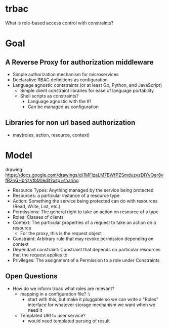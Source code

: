 # trbac
What is role-based access control with constraints?

# Goal

## A Reverse Proxy for authorization middleware

* Simple authorization mechanism for microservices
* Declarative RBAC definitions as configuration
* Language agnostic contstraints (or at least Go, Python, and JavaScript)
  * Simple client constraint libraries for ease of language portability
  * Shell scripts as constraints?
    * Language agnostic with the #!
    * Can be managed as configuration

## Libraries for non url based authorization

* may(roles, action, resource, context)

# Model

drawing: https://docs.google.com/drawings/d/1MFizaLM7BWfPZSmduzvzDIYvQer8vfR2nGHbrjzVtbM/edit?usp=sharing

* Resource Types: Anything managed by the service being protected
* Resources: a particular instance of a resource type
* Action: Something the service being protected can do with resources (Read, Write, List, etc.)
* Permissions: The general right to take an action on resource of a type
* Roles: Classes of clients
* Context: The particular properties of a request to take an action on a resource
  * For the proxy, this is the request object
* Constraint: Arbitrary rule that may revoke permission depending on context
* Dependant constraint: Constraint that depends on particular resources that the request applies to
* Privileges: The assignment of a Permission to a role under Constraints

## Open Questions

* How do we inform trbac what roles are relevant?
  * mapping in a configuration file? :\
    * start with this, but make it pluggable so we can write a "Roles" interface
      for whatever storage mechanism we want when we need it
  * Templated URI to user service?
    * would need templated parsing of result

